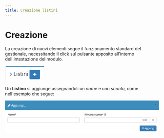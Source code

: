 ```yaml
---
title: Creazione listini
---
```


# Creazione

La creazione di nuovi elementi segue il funzionamento standard del gestionale, necessitando il click sul pulsante apposito all'interno dell'intestazione del modulo.

![Screenshot creazione listini](../../../../.gitbook/assets/aggiungerelistini.PNG)

Un **Listino** si aggiunge assegnandoli un _nome_ e uno _sconto_, come nell'esempio che segue:

![Screenshot creazione listini](../../../../.gitbook/assets/aggiuntalistini.PNG)

